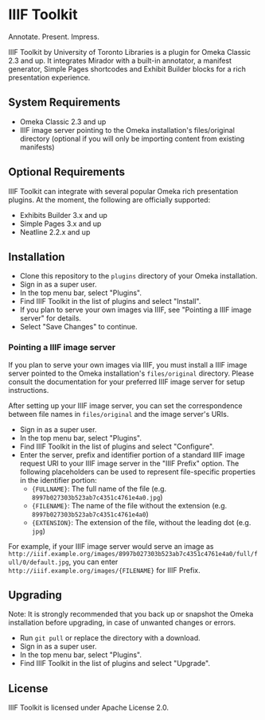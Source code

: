 # IIIF Toolkit

Annotate. Present. Impress.

IIIF Toolkit by University of Toronto Libraries is a plugin for Omeka Classic 2.3 and up. It integrates Mirador with a built-in annotator, a manifest generator, Simple Pages shortcodes and Exhibit Builder blocks for a rich presentation experience.

## System Requirements

* Omeka Classic 2.3 and up
* IIIF image server pointing to the Omeka installation's files/original directory (optional if you will only be importing content from existing manifests)

## Optional Requirements

IIIF Toolkit can integrate with several popular Omeka rich presentation plugins. At the moment, the following are officially supported:

* Exhibits Builder 3.x and up
* Simple Pages 3.x and up
* Neatline 2.2.x and up

## Installation

* Clone this repository to the ```plugins``` directory of your Omeka installation.
* Sign in as a super user.
* In the top menu bar, select "Plugins".
* Find IIIF Toolkit in the list of plugins and select "Install".
* If you plan to serve your own images via IIIF, see "Pointing a IIIF image server" for details.
* Select "Save Changes" to continue.

### Pointing a IIIF image server

If you plan to serve your own images via IIIF, you must install a IIIF image server pointed to the Omeka installation's ```files/original``` directory. Please consult the documentation for your preferred IIIF image server for setup instructions.

After setting up your IIIF image server, you can set the correspondence between file names in ```files/original``` and the image server's URIs.

* Sign in as a super user.
* In the top menu bar, select "Plugins".
* Find IIIF Toolkit in the list of plugins and select "Configure".
* Enter the server, prefix and identifier portion of a standard IIIF image request URI to your IIIF image server in the "IIIF Prefix" option. The following placeholders can be used to represent file-specific properties in the identifier portion:
    * ```{FULLNAME}```: The full name of the file (e.g. ```8997b027303b523ab7c4351c4761e4a0.jpg```)
    * ```{FILENAME}```: The name of the file without the extension (e.g. ```8997b027303b523ab7c4351c4761e4a0```)
    * ```{EXTENSION}```: The extension of the file, without the leading dot (e.g. ```jpg```)

For example, if your IIIF image server would serve an image as ```http://iiif.example.org/images/8997b027303b523ab7c4351c4761e4a0/full/full/0/default.jpg```, you can enter ```http://iiif.example.org/images/{FILENAME}``` for IIIF Prefix.


## Upgrading

Note: It is strongly recommended that you back up or snapshot the Omeka installation before upgrading, in case of unwanted changes or errors.

* Run ```git pull``` or replace the directory with a download.
* Sign in as a super user.
* In the top menu bar, select "Plugins".
* Find IIIF Toolkit in the list of plugins and select "Upgrade".

## License

IIIF Toolkit is licensed under Apache License 2.0.